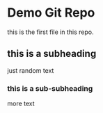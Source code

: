 # Demo Git Repo


this is the first file in this repo.


## this is a subheading
just random text

### this is a sub-subheading
more text